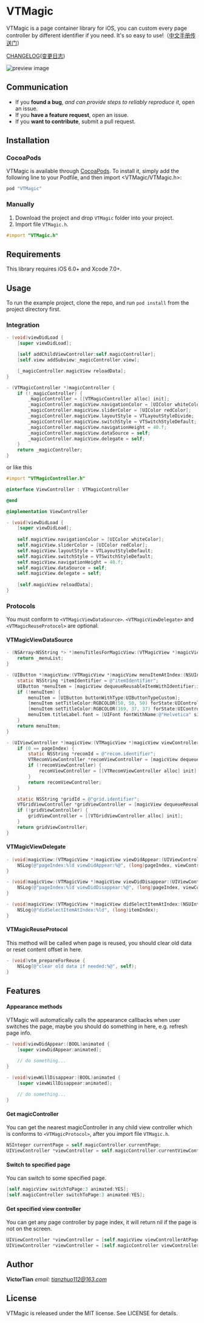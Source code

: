 # VTMagic

VTMagic is a page container library for iOS, you can custom every page controller by different identifier if you need. It's so easy to use!（[中文手册传送门](http://www.jianshu.com/p/cb2edb21055f)）

[CHANGELOG][CHANGELOG_EN]\([变更日志][CHANGELOG_CN])

![preview image](Gif/magic.gif)


## Communication
- If you **found a bug**, *and can provide steps to reliably reproduce it*, open an issue.
- If you **have a feature request**, open an issue.
- If you **want to contribute**, submit a pull request.


## Installation

### CocoaPods

VTMagic is available through [CocoaPods](http://cocoapods.org). To install
it, simply add the following line to your Podfile, and then import <VTMagic/VTMagic.h>:

```ruby
pod "VTMagic"
```

### Manually

1. Download the project and drop `VTMagic` folder into your project.
2. Import file `VTMagic.h`.

```objective-c
#import "VTMagic.h"
```

## Requirements

This library requires iOS 6.0+ and Xcode 7.0+.

## Usage

To run the example project, clone the repo, and run `pod install` from the project directory first.

### Integration

```objective-c
- (void)viewDidLoad {
    [super viewDidLoad];

    [self addChildViewController:self.magicController];
    [self.view addSubview:_magicController.view];

    [_magicController.magicView reloadData];
}

- (VTMagicController *)magicController {
    if (!_magicController) {
        _magicController = [[VTMagicController alloc] init];
        _magicController.magicView.navigationColor = [UIColor whiteColor];
        _magicController.magicView.sliderColor = [UIColor redColor];
        _magicController.magicView.layoutStyle = VTLayoutStyleDivide;
        _magicController.magicView.switchStyle = VTSwitchStyleDefault;
        _magicController.magicView.navigationHeight = 40.f;
        _magicController.magicView.dataSource = self;
        _magicController.magicView.delegate = self;
    }
    return _magicController;
}
```
or like this
```objective-c
#import "VTMagicController.h"

@interface ViewController : VTMagicController

@end
```

```objective-c
@implementation ViewController

- (void)viewDidLoad {
    [super viewDidLoad];
    
    self.magicView.navigationColor = [UIColor whiteColor];
    self.magicView.sliderColor = [UIColor redColor];
    self.magicView.layoutStyle = VTLayoutStyleDefault;
    self.magicView.switchStyle = VTSwitchStyleDefault;
    self.magicView.navigationHeight = 40.f;
    self.magicView.dataSource = self;
    self.magicView.delegate = self;
    
    [self.magicView reloadData];
}
```

### Protocols

You must conform to `<VTMagicViewDataSource>`. `<VTMagicViewDelegate>` and `<VTMagicReuseProtocol>` are optional.

####  VTMagicViewDataSource

```objective-c
- (NSArray<NSString *> *)menuTitlesForMagicView:(VTMagicView *)magicView {
    return _menuList;
}

- (UIButton *)magicView:(VTMagicView *)magicView menuItemAtIndex:(NSUInteger)itemIndex {
    static NSString *itemIdentifier = @"itemIdentifier";
    UIButton *menuItem = [magicView dequeueReusableItemWithIdentifier:itemIdentifier];
    if (!menuItem) {
        menuItem = [UIButton buttonWithType:UIButtonTypeCustom];
        [menuItem setTitleColor:RGBCOLOR(50, 50, 50) forState:UIControlStateNormal];
        [menuItem setTitleColor:RGBCOLOR(169, 37, 37) forState:UIControlStateSelected];
        menuItem.titleLabel.font = [UIFont fontWithName:@"Helvetica" size:16.f];
    }
    return menuItem;
}

- (UIViewController *)magicView:(VTMagicView *)magicView viewControllerAtPage:(NSUInteger)pageIndex {
    if (0 == pageIndex) {
        static NSString *recomId = @"recom.identifier";
        VTRecomViewController *recomViewController = [magicView dequeueReusablePageWithIdentifier:recomId];
        if (!recomViewController) {
            recomViewController = [[VTRecomViewController alloc] init];
        }
        return recomViewController;
    }

    static NSString *gridId = @"grid.identifier";
    VTGridViewController *gridViewController = [magicView dequeueReusablePageWithIdentifier:gridId];
    if (!gridViewController) {
        gridViewController = [[VTGridViewController alloc] init];
    }
    return gridViewController;
}
```

#### VTMagicViewDelegate

```objective-c
- (void)magicView:(VTMagicView *)magicView viewDidAppear:(UIViewController *)viewController atPage:(NSUInteger)pageIndex {
    NSLog(@"pageIndex:%ld viewDidAppear:%@", (long)pageIndex, viewController.view);
}

- (void)magicView:(VTMagicView *)magicView viewDidDisappear:(UIViewController *)viewController atPage:(NSUInteger)pageIndex {
    NSLog(@"pageIndex:%ld viewDidDisappear:%@", (long)pageIndex, viewController.view);
}

- (void)magicView:(VTMagicView *)magicView didSelectItemAtIndex:(NSUInteger)itemIndex {
    NSLog(@"didSelectItemAtIndex:%ld", (long)itemIndex);
}
```

#### VTMagicReuseProtocol

This method will be called when page is reused, you should clear old data or reset content offset in here.

```objective-c
- (void)vtm_prepareForReuse {
    NSLog(@"clear old data if needed:%@", self);
}
```

## Features

#### Appearance methods

VTMagic will automatically calls the appearance callbacks when user switches the page, maybe you should do something in here, e.g. refresh page info.

```objective-c
- (void)viewDidAppear:(BOOL)animated {
    [super viewDidAppear:animated];

    // do something...
}

- (void)viewWillDisappear:(BOOL)animated {
    [super viewWillDisappear:animated];
    
    // do something...
}

```

#### Get magicController

You can get the nearest magicController in any child view controller which is conforms to `<VTMagicProtocol>`, after you import file `VTMagic.h`.

```objective-c
NSInteger currentPage = self.magicController.currentPage;
UIViewController *viewController = self.magicController.currentViewController;
```

#### Switch to specified page

You can switch to some specified page.

```objective-c
[self.magicView switchToPage:3 animated:YES];
[self.magicController switchToPage:3 animated:YES];
```
#### Get specified view controller

You can get any page controller by page index, it will return nil if the page is not on the screen.

```objective-c
UIViewController *viewController = [self.magicView viewControllerAtPage:3];
UIViewController *viewController = [self.magicController viewControllerAtPage:3];
```


## Author

**VictorTian** *email: tianzhuo112@163.com*


## License

VTMagic is released under the MIT license. See LICENSE for details.



<!-- external links -->

[CHANGELOG_CN]: CHANGELOG_CN.md
[CHANGELOG_EN]: CHANGELOG_EN.md

